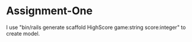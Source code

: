 # Assignment-One
  I use "bin/rails generate scaffold HighScore game:string score:integer" to create model.
